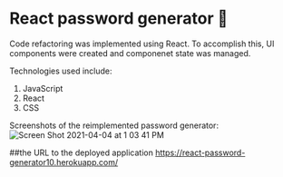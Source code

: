 # React password generator 🔑

Code refactoring was implemented using React.
To accomplish this, UI components were created and componenet state was managed.

Technologies used include:

1. JavaScript
2. React
3. CSS

Screenshots of the reimplemented password generator:
![Screen Shot 2021-04-04 at 1 03 41 PM](https://user-images.githubusercontent.com/71056915/113516230-1d328980-9547-11eb-907d-f0a7e8fc99f4.png)

##the URL to the deployed application
https://react-password-generator10.herokuapp.com/
